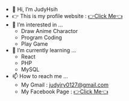 - 👋 Hi, I’m JudyHsih
- 👉 This is my profile website : [👉Click Me👈](https://judyjry.github.io/JudyHsih/)
- 👀 I’m interested in ...
  - Draw Anime Charactor
  - Program Coding
  - Play Game
- 🌱 I’m currently learning ...
  - React
  - PHP
  - MySQL
- 📫 How to reach me ...
  - My Gmail : judyjry0127@gmail.com
  - My Facebook Page : [👉Click Me👈](https://www.facebook.com/Judy0127)

